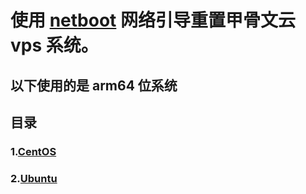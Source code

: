 # 使用 [netboot](https://github.com/netbootxyz/netboot.xyz) 网络引导重置甲骨文云 vps 系统。

## 以下使用的是 arm64 位系统

## 目录

### 1.[CentOS](https://github.com/Sam-Mey/some_project/edit/main/OracleCloud_Resystem/CentOS)
### 2.[Ubuntu](https://github.com/Sam-Mey/some_project/edit/main/OracleCloud_Resystem/Ubuntu)
